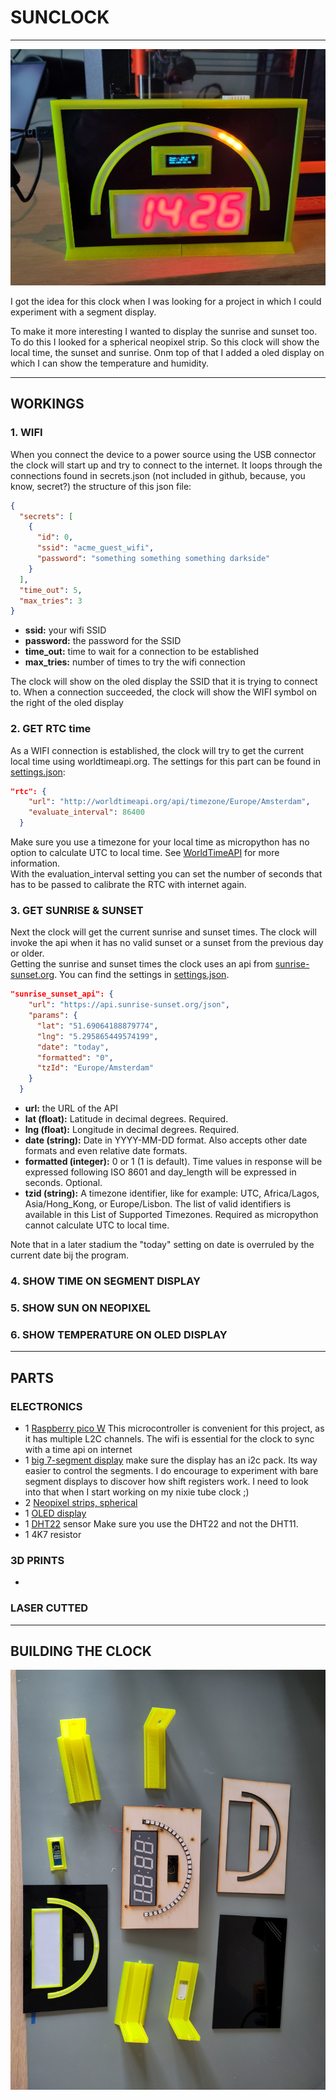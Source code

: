 # SUNCLOCK

---
![sunclock](./doc/completedproject.jpg)
<p>I got the idea for this clock when I was looking for a project in which I could experiment with a segment display.</p> 
<p>To make it more interesting I wanted to display the sunrise and sunset too. To do this I looked for a spherical 
neopixel strip. So this clock will show the local time, the sunset and sunrise. Onm top of that I added a oled display 
on which I can
show the temperature and humidity.</p>

---
## WORKINGS

### 1. WIFI
When you connect the device to a power source using the USB connector the clock will start up and try to connect to the internet.
It loops through the connections found in secrets.json (not included in github, because, you know, secret?)
the structure of this json file:
```json
{
  "secrets": [
    {
      "id": 0,
      "ssid": "acme_guest_wifi",
      "password": "something something something darkside"
    }
  ],
  "time_out": 5,
  "max_tries": 3
}
```
- <b>ssid:</b> your wifi SSID
- <b>password:</b> the password for the SSID
- <b>time_out:</b> time to wait for a connection to be established
- <b>max_tries:</b> number of times to try the wifi connection

The clock will show on the oled display the SSID that it is trying to connect to.
When a connection succeeded, the clock will show the WIFI symbol on the right of the oled display
### 2. GET RTC time
As a WIFI connection is established, the clock will try to get the current local time using worldtimeapi.org.
The settings for this part can be found in [settings.json](./settings.json):
```json
"rtc": {
    "url": "http://worldtimeapi.org/api/timezone/Europe/Amsterdam",
    "evaluate_interval": 86400
  }
```
Make sure you use a timezone for your local time as micropython has no option to calculate UTC to local time. See 
[WorldTimeAPI](https://worldtimeapi.org/pages/examples) for more information.<br>
With the evaluation_interval setting you can set the number of seconds that has to be passed to calibrate the RTC with internet again. 

### 3. GET SUNRISE & SUNSET
Next the clock will get the current sunrise and sunset times. The clock will invoke the api when it has no valid sunset or a sunset from the previous day or older.  
Getting the sunrise and sunset times the clock uses an api from [sunrise-sunset.org](https://sunrise-sunset.org/api).
You can find the settings in [settings.json](./settings.json).
```json
"sunrise_sunset_api": {
    "url": "https://api.sunrise-sunset.org/json",
    "params": {
      "lat": "51.69064188879774",
      "lng": "5.295865449574199",
      "date": "today",
      "formatted": "0",
      "tzId": "Europe/Amsterdam"
    }
  }
```
- <b>url:</b> the URL of the API
- <b>lat (float):</b> Latitude in decimal degrees. Required.
- <b>lng (float):</b> Longitude in decimal degrees. Required.
- <b>date (string):</b> Date in YYYY-MM-DD format. Also accepts other date formats and even relative date formats. 
- <b>formatted (integer):</b> 0 or 1 (1 is default). Time values in response will be expressed following ISO 8601 and day_length will be expressed in seconds. Optional.
- <b>tzid (string):</b> A timezone identifier, like for example: UTC, Africa/Lagos, Asia/Hong_Kong, or Europe/Lisbon. The list of valid identifiers is available in this List of Supported Timezones. Required as micropython cannot calculate UTC to local time.

Note that in a later stadium the "today" setting on date is overruled by the current date bij the program.
### 4. SHOW TIME ON SEGMENT DISPLAY

### 5. SHOW SUN ON NEOPIXEL

### 6. SHOW TEMPERATURE ON OLED DISPLAY

---

## PARTS
 
### ELECTRONICS
- 1 [Raspberry pico W](https://www.kiwi-electronics.com/nl/raspberry-pi-pico-w-10938) This microcontroller
is convenient for this project, as it has multiple L2C channels. The wifi is essential for the clock to sync with 
a time api on internet
- 1 [big 7-segment display](https://www.kiwi-electronics.com/nl/3cm-4-digit-7-segment-display-met-i2c-backpack-rood-418)
make sure the display has an i2c pack. Its way easier to control the segments. I do encourage to experiment with bare 
segment displays to discover how shift registers work. I need to look into that when I start working on my nixie tube 
clock ;)
- 2 [Neopixel strips, spherical](https://www.kiwi-electronics.com/nl/neopixel-1-4-60-ring-5050-rgb-led-w-integrated-drivers-2786)
- 1 [OLED display](https://www.bitsandparts.nl/Display-OLED-128x32-0-91-inch-I2C-Blauw-p1067279)
- 1 [DHT22](https://www.kiwi-electronics.com/nl/dht22-am2302-temperatuur-vochtigheidssensor-plus-weerstand-503?search=dht22)
sensor Make sure you use the DHT22 and not the DHT11.
- 1 4K7 resistor

### 3D PRINTS

- 

### LASER CUTTED

---
## BUILDING THE CLOCK

![all components](./doc/allcomponents.jpg)

